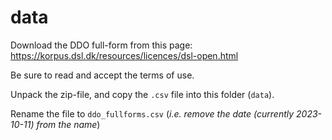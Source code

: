 # data 
Download the DDO full-form from this page: https://korpus.dsl.dk/resources/licences/dsl-open.html

Be sure to read and accept the terms of use.

Unpack the zip-file, and copy the ```.csv``` file into this folder (```data```).

Rename the file to ```ddo_fullforms.csv``` (*i.e. remove the date (currently 2023-10-11) from the name*)
